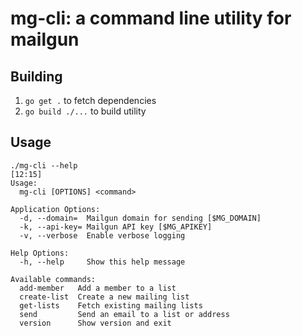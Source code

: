 # mg-cli: a command line utility for mailgun

## Building
1. `go get .` to fetch dependencies
2. `go build ./...` to build utility

## Usage
```
./mg-cli --help                                                                                    [12:15]
Usage:
  mg-cli [OPTIONS] <command>

Application Options:
  -d, --domain=  Mailgun domain for sending [$MG_DOMAIN]
  -k, --api-key= Mailgun API key [$MG_APIKEY]
  -v, --verbose  Enable verbose logging

Help Options:
  -h, --help     Show this help message

Available commands:
  add-member   Add a member to a list
  create-list  Create a new mailing list
  get-lists    Fetch existing mailing lists
  send         Send an email to a list or address
  version      Show version and exit
```

